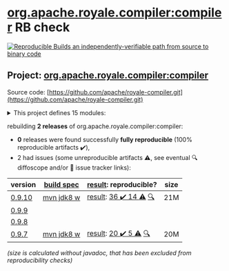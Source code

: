 [org.apache.royale.compiler:compiler](https://central.sonatype.com/artifact/org.apache.royale.compiler/compiler/0.9.10/versions) RB check
=======

[![Reproducible Builds](https://reproducible-builds.org/images/logos/rb.svg) an independently-verifiable path from source to binary code](https://reproducible-builds.org/)

## Project: [org.apache.royale.compiler:compiler](https://central.sonatype.com/artifact/org.apache.royale.compiler/compiler/0.9.10/versions)

Source code: [https://github.com/apache/royale-compiler.git](https://github.com/apache/royale-compiler.git)

<details><summary>This project defines 15 modules:</summary>

* [org.apache.royale.compiler:compiler](https://central.sonatype.com/artifact/org.apache.royale.compiler/compiler/0.9.10)
* [org.apache.royale.compiler:compiler-common](https://central.sonatype.com/artifact/org.apache.royale.compiler/compiler-common/0.9.10)
* [org.apache.royale.compiler:compiler-externc](https://central.sonatype.com/artifact/org.apache.royale.compiler/compiler-externc/0.9.10)
* [org.apache.royale.compiler:compiler-jx](https://central.sonatype.com/artifact/org.apache.royale.compiler/compiler-jx/0.9.10)
* [org.apache.royale.compiler:compiler-playerglobalc](https://central.sonatype.com/artifact/org.apache.royale.compiler/compiler-playerglobalc/0.9.10)
* [org.apache.royale.compiler:compiler-test-utils](https://central.sonatype.com/artifact/org.apache.royale.compiler/compiler-test-utils/0.9.10)
* [org.apache.royale.compiler:debugger](https://central.sonatype.com/artifact/org.apache.royale.compiler/debugger/0.9.10)
* [org.apache.royale.compiler:flex-compiler-oem](https://central.sonatype.com/artifact/org.apache.royale.compiler/flex-compiler-oem/0.9.10)
* [org.apache.royale.compiler:formatter](https://central.sonatype.com/artifact/org.apache.royale.compiler/formatter/0.9.10)
* [org.apache.royale.compiler:linter](https://central.sonatype.com/artifact/org.apache.royale.compiler/linter/0.9.10)
* [org.apache.royale.compiler:royale-ant-tasks](https://central.sonatype.com/artifact/org.apache.royale.compiler/royale-ant-tasks/0.9.10)
* [org.apache.royale.compiler:royale-compiler-parent](https://central.sonatype.com/artifact/org.apache.royale.compiler/royale-compiler-parent/0.9.10)
* [org.apache.royale.compiler:royale-maven-plugin](https://central.sonatype.com/artifact/org.apache.royale.compiler/royale-maven-plugin/0.9.10)
* [org.apache.royale.compiler:royaleunit-ant-tasks](https://central.sonatype.com/artifact/org.apache.royale.compiler/royaleunit-ant-tasks/0.9.10)
* [org.apache.royale.compiler:swfutils](https://central.sonatype.com/artifact/org.apache.royale.compiler/swfutils/0.9.10)
</details>

rebuilding **2 releases** of org.apache.royale.compiler:compiler:
- **0** releases were found successfully **fully reproducible** (100% reproducible artifacts :heavy_check_mark:),
- 2 had issues (some unreproducible artifacts :warning:, see eventual :mag: diffoscope and/or :memo: issue tracker links):

| version | [build spec](/BUILDSPEC.md) | [result](https://reproducible-builds.org/docs/jvm/): reproducible? | size |
| -- | --------- | ------ | -- |
| [0.9.10](https://central.sonatype.com/artifact/org.apache.royale.compiler/compiler/0.9.10/pom) | [mvn jdk8 w](royale-compiler-0.9.10.buildspec) | [result](royale-maven-plugin-0.9.10.buildinfo): [36 :heavy_check_mark:  14 :warning:](royale-maven-plugin-0.9.10.buildcompare) [:mag:](royale-maven-plugin-0.9.10.diffoscope) | 21M |
| [0.9.9](https://central.sonatype.com/artifact/org.apache.royale.compiler/compiler/0.9.9/pom) | | | |
| [0.9.8](https://central.sonatype.com/artifact/org.apache.royale.compiler/compiler/0.9.8/pom) | | | |
| [0.9.7](https://central.sonatype.com/artifact/org.apache.royale.compiler/compiler/0.9.7/pom) | [mvn jdk8 w](royale-compiler-0.9.7.buildspec) | [result](royale-maven-plugin-0.9.7.buildinfo): [20 :heavy_check_mark:  5 :warning:](royale-maven-plugin-0.9.7.buildcompare) [:mag:](royale-maven-plugin-0.9.7.diffoscope) | 20M |

<i>(size is calculated without javadoc, that has been excluded from reproducibility checks)</i>

